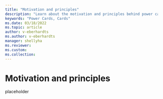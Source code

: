 ```yaml
---
title: "Motivation and principles"
description: "Learn about the motivation and principles behind power cards as an offering from Microsoft"
keywords: "Power Cards, Cards"
ms.date: 03/18/2022
ms.topic: article
author: v-eberhardts
ms.author: v-eberhardts
manager: shellyha
ms.reviewer: 
ms.custom: 
ms.collection: 
---
```


# Motivation and principles

placeholder
